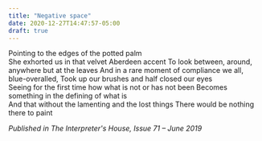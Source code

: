 ```yaml
---
title: "Negative space"
date: 2020-12-27T14:47:57-05:00
draft: true
---
```


Pointing to the edges of the potted palm               
She exhorted us in that velvet Aberdeen accent
To look between, around, anywhere but at the leaves 
And in a rare moment of compliance we all, blue-overalled,
Took up our brushes and half closed our eyes 			
Seeing for the first time how what is not or has not been
Becomes something in the defining of what is				
And that without the lamenting and the lost things
There would be nothing there to paint

_Published in The Interpreter's House, Issue 71 – June 2019_